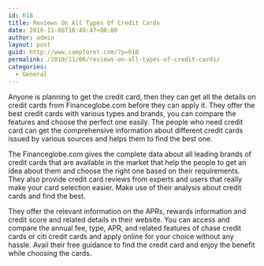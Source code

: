 ```yaml
---
id: 618
title: Reviews On All Types Of Credit Cards
date: 2010-11-06T16:49:47+00:00
author: admin
layout: post
guid: http://www.campforet.com/?p=618
permalink: /2010/11/06/reviews-on-all-types-of-credit-cards/
categories:
  - General
---
```

Anyone is planning to get the credit card, then they can get all the details on credit cards from Financeglobe.com before they can apply it. They offer the best credit cards with various types and brands, you can compare the features and choose the perfect one easily. The people who need credit card can get the comprehensive information about different credit cards issued by various sources and helps them to find the best one.

The Financeglobe.com gives the complete data about all leading brands of credit cards that are available in the market that help the people to get an idea about them and choose the right one based on their requirements. They also provide credit card reviews from experts and users that really make your card selection easier. Make use of their analysis about credit cards and find the best.

They offer the relevant information on the APRs, rewards information and credit score and related details in their website. You can access and compare the annual fee, type, APR, and related features of chase credit cards or citi credit cards and apply online for your choice without any hassle. Avail their free guidance to find the credit card and enjoy the benefit while choosing the cards.